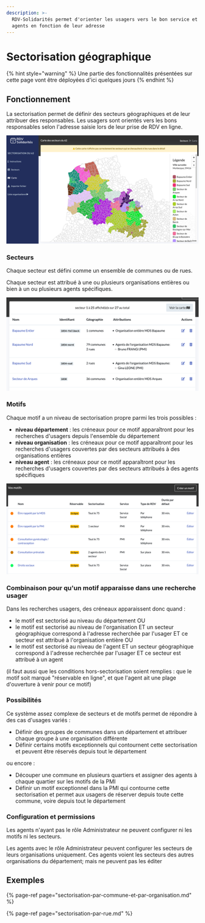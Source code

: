 ```yaml
---
description: >-
  RDV-Solidarités permet d'orienter les usagers vers le bon service et les bons
  agents en fonction de leur adresse
---
```


# Sectorisation géographique

{% hint style="warning" %}
Une partie des fonctionnalités présentées sur cette page vont être déployées d'ici quelques jours
{% endhint %}

## Fonctionnement

La sectorisation permet de définir des secteurs géographiques et de leur attribuer des responsables. Les usagers sont orientés vers les bons responsables selon l'adresse saisie lors de leur prise de RDV en ligne.

![Exemple de carte de sectorisation dans le Pas de Calais](../.gitbook/assets/screenshot_2020-11-26_at_10.58.08.png)

### Secteurs

Chaque secteur est défini comme un ensemble de communes ou de rues.

Chaque secteur est attribué à une ou plusieurs organisations entières ou bien à un ou plusieurs agents spécifiques.

![Exemple de secteurs dans le Pas de Calais](../.gitbook/assets/screenshot_2020-11-26_at_10.59.39.png)

### Motifs

Chaque motif a un niveau de sectorisation propre parmi les trois possibles : 

* **niveau département** : les créneaux pour ce motif apparaîtront pour les recherches d'usagers depuis l'ensemble du département
* **niveau organisation** : les créneaux pour ce motif apparaîtront pour les recherches d'usagers couvertes par des secteurs attribués à des organisations entières
* **niveau agent** : les créneaux pour ce motif apparaîtront pour les recherches d'usagers couvertes par des secteurs attribués à des agents spécifiques

![Exemple de motifs sectoris&#xE9;s &#xE0; des niveaux diff&#xE9;rents](../.gitbook/assets/screenshot_2020-11-26_at_11.01.36.png)

### Combinaison pour qu'un motif apparaisse dans une recherche usager

Dans les recherches usagers, des créneaux apparaissent donc quand : 

* le motif est sectorisé au niveau du département OU 
* le motif est sectorisé au niveau de l'organisation ET un secteur géographique correspond à l'adresse recherchée par l'usager ET ce secteur est attribué à l'organisation entière OU
* le motif est sectorisé au niveau de l'agent ET un secteur géographique correspond à l'adresse recherchée par l'usager ET ce secteur est attribué à un agent 

\(il faut aussi que les conditions hors-sectorisation soient remplies : que le motif soit marqué "réservable en ligne", et que l'agent ait une plage d'ouverture à venir pour ce motif\)

### Possibilités

Ce système assez complexe de secteurs et de motifs permet de répondre à des cas d'usages variés :

* Définir des groupes de communes dans un département et attribuer chaque groupe à une organisation différente 
* Définir certains motifs exceptionnels qui contournent cette sectorisation et peuvent être réservés depuis tout le département

ou encore :

* Découper une commune en plusieurs quartiers et assigner des agents à chaque quartier sur les motifs de la PMI
* Définir un motif exceptionnel dans la PMI qui contourne cette sectorisation et permet aux usagers de réserver depuis toute cette commune, voire depuis tout le département

### Configuration et permissions

Les agents n'ayant pas le rôle Administrateur ne peuvent configurer ni les motifs ni les secteurs.

Les agents avec le rôle Administrateur peuvent configurer les secteurs de leurs organisations uniquement. Ces agents voient les secteurs des autres organisations du département; mais ne peuvent pas les éditer

## Exemples

{% page-ref page="sectorisation-par-commune-et-par-organisation.md" %}

{% page-ref page="sectorisation-par-rue.md" %}





